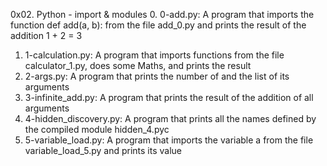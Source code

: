 0x02. Python - import & modules
0. 0-add.py: A program that imports the function def add(a, b): from the file add_0.py and prints the result of the addition 1 + 2 = 3
1. 1-calculation.py: A program that imports functions from the file calculator_1.py, does some Maths, and prints the result
2. 2-args.py: A program that prints the number of and the list of its arguments
3. 3-infinite_add.py: A program that prints the result of the addition of all arguments
4. 4-hidden_discovery.py: A program that prints all the names defined by the compiled module hidden_4.pyc
5. 5-variable_load.py: A program that imports the variable a from the file variable_load_5.py and prints its value
